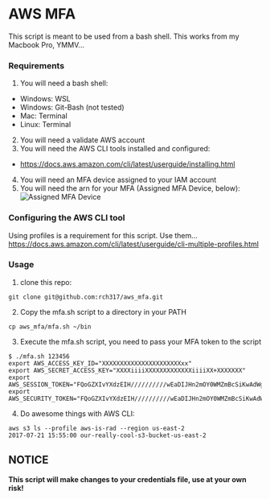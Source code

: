 # AWS MFA


This script is meant to be used from a bash shell. This works from my Macbook Pro,  YMMV...


### Requirements
1) You will need a bash shell:
  - Windows:  WSL
  - Windows: Git-Bash (not tested)
  - Mac: Terminal
  - Linux: Terminal

2) You will need a validate AWS account
3) You will need the AWS CLI tools installed and configured:
  - https://docs.aws.amazon.com/cli/latest/userguide/installing.html  
4) You will need an MFA device assigned to your IAM account
5) You will need the arn for your MFA (Assigned MFA Device, below):
![Assigned MFA Device](https://github.com/rch317/aws_mfa/blob/master/images/virtual_device.png)

### Configuring the AWS CLI tool
Using profiles is a requirement for this script.  Use them...  
https://docs.aws.amazon.com/cli/latest/userguide/cli-multiple-profiles.html


### Usage
1) clone this repo:  

```
git clone git@github.com:rch317/aws_mfa.git
```

2) Copy the mfa.sh script to a directory in your PATH  

```
cp aws_mfa/mfa.sh ~/bin
```

3) Execute the mfa.sh script, you need to pass your MFA token to the script

```
$ ./mfa.sh 123456
export AWS_ACCESS_KEY_ID="XXXXXXXXXXXXXXXXXXXXXXxx"
export AWS_SECRET_ACCESS_KEY="XXXXiiiiXXXXXXXXXXXXXiiiiXX+XXXXXXX"
export AWS_SESSION_TOKEN="FQoGZXIvYXdzEIH//////////wEaDIJHn2mOY0WMZmBcSiKwAdWgxig7uCZlyb4U8vw2pfJygbdIvnwvdUJ0YxGYWeVh9EY9iUAzBeCWQQjSqirABCXyoW7FyA5YSqeo/hnkEtjiEowqvMgXOzDLmgfcinCAA55trb+V/L8wl6j27X4rdy0Q9o4TfhZjksSlptI6T3YRfFvTxhB7HQUnDTB+AJ0c++3+DrcYqRloq4e/qLcLT8p/4L1WD0rfF6W5Zo+vcq/eKOPYlt8F"
export AWS_SECURITY_TOKEN="FQoGZXIvYXdzEIH//////////wEaDIJHn2mOY0WMZmBcSiKwAdWgxig7uCZlyb4U8vw2pfJygbdIvnwvdUJ0YxGYWeVh9EY9iUAzBeCWQQjSqirABCXyoW7FyA5YSqeo/hnkEtjiEowqvMgXOzDLmgfcinCAA55trb+V/L8wl6j27X4rdy0Q9o4TfhZjksSlptI6T3YRfFvTxhB7HQUnDTB+AJ0c++3+DrcYqRloq4e/qLcLT8p/4L1WD0rfF6W5Zo+vcq/eKOPYlt8F"

```

4) Do awesome things with AWS CLI:

```
aws s3 ls --profile aws-is-rad --region us-east-2
2017-07-21 15:55:00 our-really-cool-s3-bucket-us-east-2
```


## NOTICE

**This script will make changes to your credentials file, use at your own risk!**
